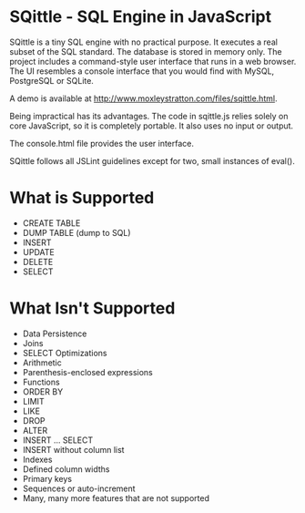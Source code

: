 SQittle - SQL Engine in JavaScript
==================================

SQittle is a tiny SQL engine with no practical purpose. It executes a real
subset of the SQL standard. The database is stored in memory only. The project
includes a command-style user interface that runs in a web browser. The
UI resembles a console interface that you would find with MySQL, PostgreSQL
or SQLite.

A demo is available at http://www.moxleystratton.com/files/sqittle.html.

Being impractical has its advantages. The code in sqittle.js relies solely on
core JavaScript, so it is completely portable. It also uses no input or output.

The console.html file provides the user interface.

SQittle follows all JSLint guidelines except for two, small instances of
eval().

What is Supported
=================
 * CREATE TABLE
 * DUMP TABLE (dump to SQL)
 * INSERT
 * UPDATE
 * DELETE
 * SELECT

What Isn't Supported
====================
 * Data Persistence
 * Joins
 * SELECT Optimizations
 * Arithmetic
 * Parenthesis-enclosed expressions
 * Functions
 * ORDER BY
 * LIMIT
 * LIKE
 * DROP
 * ALTER
 * INSERT ... SELECT
 * INSERT without column list
 * Indexes
 * Defined column widths
 * Primary keys
 * Sequences or auto-increment
 * Many, many more features that are not supported
